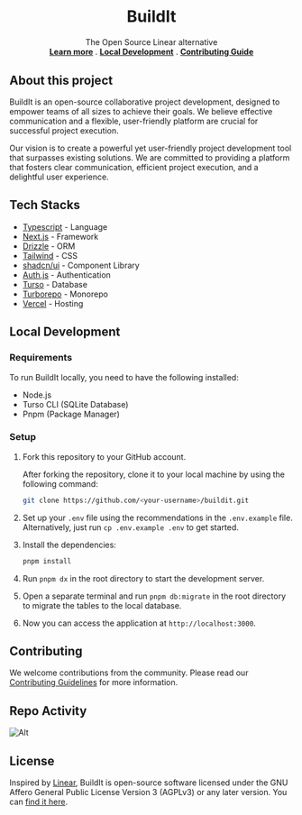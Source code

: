 <h1 align="center">BuildIt</h1>
<p align="center" style="margin-top: 20px">
    <p align="center">The Open Source Linear alternative
    <br/>
        <a href="https://www.buildit.codes"><strong>Learn more</strong></a> .
        <a href="https://github.com/RajdeepDs/buildit/blob/main/README.md#local-development"><strong>Local Development</strong></a> .
        <a href="https://github.com/RajdeepDs/buildit/blob/main/CONTRIBUTING.md"><strong>Contributing Guide</strong></a>
    </p>
</p>

## About this project

BuildIt is an open-source collaborative project development, designed to empower teams of all sizes to achieve their goals. We believe effective communication and a flexible, user-friendly platform are crucial for successful project execution.

Our vision is to create a powerful yet user-friendly project development tool that surpasses existing solutions. We are committed to providing a platform that fosters clear communication, efficient project execution, and a delightful user experience.

## Tech Stacks

- [Typescript](https://www.typescriptlang.org/) - Language
- [Next.js](https://nextjs.org/) - Framework
- [Drizzle](https://orm.drizzle.team/) - ORM
- [Tailwind](https://tailwindcss.com/) - CSS
- [shadcn/ui](https://ui.shadcn.com/) - Component Library
- [Auth.js](https://authjs.dev/) - Authentication
- [Turso](https://turso.tech/) - Database
- [Turborepo](https://turbo.build/repo) - Monorepo
- [Vercel](https://vercel.com) - Hosting

## Local Development

### Requirements

To run BuildIt locally, you need to have the following installed:

- Node.js
- Turso CLI (SQLite Database)
- Pnpm (Package Manager)

### Setup

1. Fork this repository to your GitHub account.

   After forking the repository, clone it to your local machine by using the following command:

   ```bash
   git clone https://github.com/<your-username>/buildit.git
   ```

2. Set up your `.env` file using the recommendations in the `.env.example` file. Alternatively, just run `cp .env.example .env` to get started.

3. Install the dependencies:

   ```bash
   pnpm install
   ```

4. Run `pnpm dx` in the root directory to start the development server.

5. Open a separate terminal and run `pnpm db:migrate` in the root directory to migrate the tables to the local database.

6. Now you can access the application at `http://localhost:3000`.

## Contributing

We welcome contributions from the community. Please read our [Contributing Guidelines](https://github.com/RajdeepDs/buildit/blob/main/CONTRIBUTING.md) for more information.

## Repo Activity

![Alt](https://repobeats.axiom.co/api/embed/78451f2019f8c597f0eee449ac52894758ec1001.svg "Repobeats analytics image")

## License

Inspired by [Linear](https://linear.app/homepage), BuildIt is open-source software licensed under the GNU Affero General Public License Version 3 (AGPLv3) or any later version. You can [find it here](https://github.com/RajdeepDs/buildit/blob/main/LICENSE).
